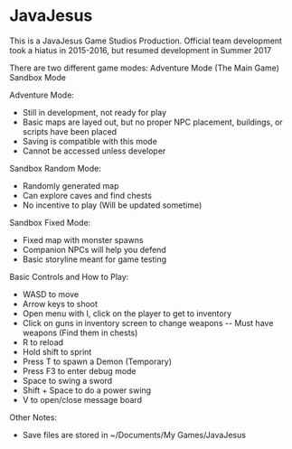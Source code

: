 JavaJesus
=========
This is a JavaJesus Game Studios Production.
Official team development took a hiatus in 2015-2016, but resumed development in Summer 2017

There are two different game modes:
Adventure Mode (The Main Game)
Sandbox Mode

Adventure Mode:
- Still in development, not ready for play
- Basic maps are layed out, but no proper NPC placement, buildings, or scripts have been placed
- Saving is compatible with this mode
- Cannot be accessed unless developer

Sandbox Random Mode:
- Randomly generated map
- Can explore caves and find chests
- No incentive to play (Will be updated sometime)

Sandbox Fixed Mode:
- Fixed map with monster spawns
- Companion NPCs will help you defend
- Basic storyline meant for game testing

Basic Controls and How to Play:
- WASD to move
- Arrow keys to shoot
- Open menu with I, click on the player to get to inventory
- Click on guns in inventory screen to change weapons
-- Must have weapons (Find them in chests)
- R to reload
- Hold shift to sprint
- Press T to spawn a Demon (Temporary)
- Press F3 to enter debug mode
- Space to swing a sword
- Shift + Space to do a power swing
- V to open/close message board

Other Notes:
- Save files are stored in ~/Documents/My Games/JavaJesus
